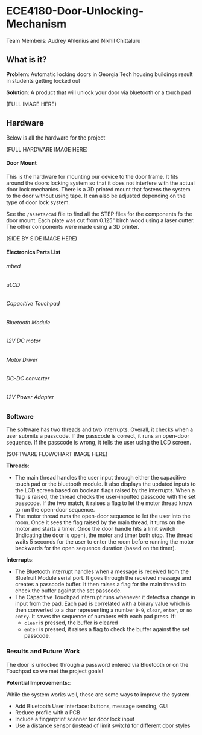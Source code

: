 # ECE4180-Door-Unlocking-Mechanism

Team Members: Audrey Ahlenius and Nikhil Chittaluru

## What is it?

**Problem**: Automatic locking doors in Georgia Tech housing buildings result in students getting locked out

**Solution**: A product that will unlock your door via bluetooth or a touch pad

(FULL IMAGE HERE)

## Hardware

Below is all the hardware for the project

(FULL HARDWARE IMAGE HERE)

#### Door Mount

This is the hardware for mounting our device to the door frame. It fits around the doors locking system so that it does not interfere with the actual door lock mechanics. There is a 3D printed mount that fastens the system to the door without using tape. It can also be adjusted depending on the type of door lock system.

See the `/assets/cad` file to find all the STEP files for the components fo the door mount. Each plate was cut from 0.125" birch wood using a laser cutter. The other components were made using a 3D printer.

(SIDE BY SIDE IMAGE HERE)

#### Electronics Parts List

###### mbed
###### uLCD
###### Capacitive Touchpad
###### Bluetooth Module
###### 12V DC motor
###### Motor Driver
###### DC-DC converter
###### 12V Power Adapter

### Software

The software has two threads and two interrupts. Overall, it checks when a user submits a passcode. If the passcode is correct, it runs an open-door sequence. If the passcode is wrong, it tells the user using the LCD screen.

(SOFTWARE FLOWCHART IMAGE HERE)

**Threads**:

* The main thread handles the user input through either the capacitive touch pad or the bluetooth module. It also displays the updated inputs to the LCD screen based on boolean flags raised by the interrupts. When a flag is raised, the thread checks the user-inputted passcode with the set passcode. If the two match, it raises a flag to let the motor thread know to run the open-door sequence.
* The motor thread runs the open-door sequence to let the user into the room. Once it sees the flag raised by the main thread, it turns on the motor and starts a timer. Once the door handle hits a limit switch (indicating the door is open), the motor and timer both stop. The thread waits 5 seconds for the user to enter the room before running the motor backwards for the open sequence duration (based on the timer). 

**Interrupts**:

* The Bluetooth interrupt handles when a message is received from the Bluefruit Module serial port. It goes through the received message and creates a passcode buffer. It then raises a flag for the main thread to check the buffer against the set passcode.
* The Capacitive Touchpad interrupt runs whenever it detects a change in input from the pad. Each pad is correlated with a binary value which is then converted to a `char` representing a number `0-9`, `clear`, `enter`, or `no entry`. It saves the sequence of numbers with each pad press. If:
  * `clear` is pressed, the buffer is cleared
  * `enter` is pressed, it raises a flag to check the buffer against the set passcode.

### Results and Future Work

The door is unlocked through a password entered via Bluetooth or on the Touchpad so we met the project goals!

**Potential Improvements:**:

While the system works well, these are some ways to improve the system 
* Add Bluetooth User interface: buttons, message sending, GUI
* Reduce profile with a PCB
* Include a fingerprint scanner for door lock input
* Use a distance sensor (instead of limit switch) for different door styles

